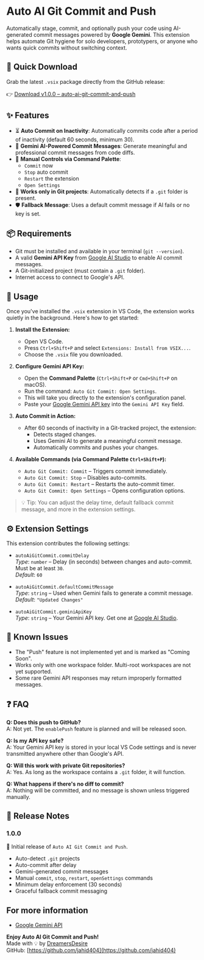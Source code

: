 # Auto AI Git Commit and Push

Automatically stage, commit, and optionally push your code using AI-generated commit messages powered by **Google Gemini**. This extension helps automate Git hygiene for solo developers, prototypers, or anyone who wants quick commits without switching context.

## 🔽 Quick Download

Grab the latest `.vsix` package directly from the GitHub release:

👉 [Download v1.0.0 – auto-ai-git-commit-and-push](https://github.com/jahid404/AI-Git-Commit-and-Push/releases/download/v1.0.0/auto-ai-git-commit-and-push-1.0.0.vsix)


## ✨ Features

- ⏳ **Auto Commit on Inactivity**: Automatically commits code after a period of inactivity (default 60 seconds, minimum 30).
- 🤖 **Gemini AI-Powered Commit Messages**: Generate meaningful and professional commit messages from code diffs.
- 💬 **Manual Controls via Command Palette**:
  - `Commit` now
  - `Stop` auto commit
  - `Restart` the extension
  - `Open Settings`
- 📁 **Works only in Git projects**: Automatically detects if a `.git` folder is present.
- 🛡️ **Fallback Message**: Uses a default commit message if AI fails or no key is set.


## 📦 Requirements

- Git must be installed and available in your terminal (`git --version`).
- A valid **Gemini API Key** from [Google AI Studio](https://makersuite.google.com/app) to enable AI commit messages.
- A Git-initialized project (must contain a `.git` folder).
- Internet access to connect to Google's API.

## 🚀 Usage

Once you've installed the `.vsix` extension in VS Code, the extension works quietly in the background. Here's how to get started:

1. **Install the Extension:**
   - Open VS Code.
   - Press `Ctrl+Shift+P` and select `Extensions: Install from VSIX...`.
   - Choose the `.vsix` file you downloaded.

2. **Configure Gemini API Key:**
   - Open the **Command Palette** (`Ctrl+Shift+P` or `Cmd+Shift+P` on macOS).
   - Run the command: `Auto Git Commit: Open Settings`.
   - This will take you directly to the extension's configuration panel.
   - Paste your [Google Gemini API key](https://aistudio.google.com/app/apikey) into the `Gemini API Key` field.

3. **Auto Commit in Action:**
   - After 60 seconds of inactivity in a Git-tracked project, the extension:
     - Detects staged changes.
     - Uses Gemini AI to generate a meaningful commit message.
     - Automatically commits and pushes your changes.

4. **Available Commands (via Command Palette `Ctrl+Shift+P`):**
   - `Auto Git Commit: Commit` – Triggers commit immediately.
   - `Auto Git Commit: Stop` – Disables auto-commits.
   - `Auto Git Commit: Restart` – Restarts the auto-commit timer.
   - `Auto Git Commit: Open Settings` – Opens configuration options.

> 💡 Tip: You can adjust the delay time, default fallback commit message, and more in the extension settings.


## ⚙️ Extension Settings

This extension contributes the following settings:

- `autoAiGitCommit.commitDelay`  
  _Type_: `number` – Delay (in seconds) between changes and auto-commit. Must be at least `30`.  
  _Default_: `60`

- `autoAiGitCommit.defaultCommitMessage`  
  _Type_: `string` – Used when Gemini fails to generate a commit message.  
  _Default_: `"Updated Changes"`

- `autoAiGitCommit.geminiApiKey`  
  _Type_: `string` – Your Gemini API key. Get one at [Google AI Studio](https://makersuite.google.com/app).


## 🐞 Known Issues

- The "Push" feature is not implemented yet and is marked as "Coming Soon".
- Works only with one workspace folder. Multi-root workspaces are not yet supported.
- Some rare Gemini API responses may return improperly formatted messages.

## ❓ FAQ

**Q: Does this push to GitHub?**  
A: Not yet. The `enablePush` feature is planned and will be released soon.

**Q: Is my API key safe?**  
A: Your Gemini API key is stored in your local VS Code settings and is never transmitted anywhere other than Google's API.

**Q: Will this work with private Git repositories?**  
A: Yes. As long as the workspace contains a `.git` folder, it will function.

**Q: What happens if there's no diff to commit?**  
A: Nothing will be committed, and no message is shown unless triggered manually.


## 📝 Release Notes

### 1.0.0

🎉 Initial release of `Auto AI Git Commit and Push`.

- Auto-detect `.git` projects
- Auto-commit after delay
- Gemini-generated commit messages
- Manual `commit`, `stop`, `restart`, `openSettings` commands
- Minimum delay enforcement (30 seconds)
- Graceful fallback commit messaging


## For more information

- [Google Gemini API](https://ai.google.dev/)


**Enjoy Auto AI Git Commit and Push!**  
Made with 💡 by [DreamersDesire](https://dreamersdesire.com)  
GitHub: [https://github.com/jahid404](https://github.com/jahid404)
